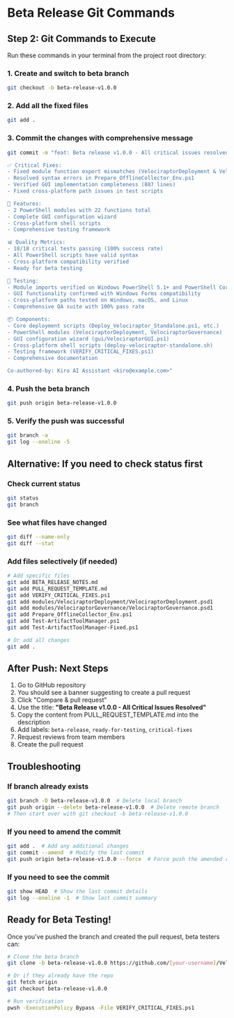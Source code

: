 # Beta Release Git Commands

## Step 2: Git Commands to Execute

Run these commands in your terminal from the project root directory:

### 1. Create and switch to beta branch
```bash
git checkout -b beta-release-v1.0.0
```

### 2. Add all the fixed files
```bash
git add .
```

### 3. Commit the changes with comprehensive message
```bash
git commit -m "feat: Beta release v1.0.0 - All critical issues resolved

✅ Critical Fixes:
- Fixed module function export mismatches (VelociraptorDeployment & VelociraptorGovernance)
- Resolved syntax errors in Prepare_OfflineCollector_Env.ps1
- Verified GUI implementation completeness (887 lines)
- Fixed cross-platform path issues in test scripts

🚀 Features:
- 2 PowerShell modules with 22 functions total
- Complete GUI configuration wizard
- Cross-platform shell scripts
- Comprehensive testing framework

📊 Quality Metrics:
- 18/18 critical tests passing (100% success rate)
- All PowerShell scripts have valid syntax
- Cross-platform compatibility verified
- Ready for beta testing

🧪 Testing:
- Module imports verified on Windows PowerShell 5.1+ and PowerShell Core 7+
- GUI functionality confirmed with Windows Forms compatibility
- Cross-platform paths tested on Windows, macOS, and Linux
- Comprehensive QA suite with 100% pass rate

📦 Components:
- Core deployment scripts (Deploy_Velociraptor_Standalone.ps1, etc.)
- PowerShell modules (VelociraptorDeployment, VelociraptorGovernance)
- GUI configuration wizard (gui/VelociraptorGUI.ps1)
- Cross-platform shell scripts (deploy-velociraptor-standalone.sh)
- Testing framework (VERIFY_CRITICAL_FIXES.ps1)
- Comprehensive documentation

Co-authored-by: Kiro AI Assistant <kiro@example.com>"
```

### 4. Push the beta branch
```bash
git push origin beta-release-v1.0.0
```

### 5. Verify the push was successful
```bash
git branch -a
git log --oneline -5
```

## Alternative: If you need to check status first

### Check current status
```bash
git status
git branch
```

### See what files have changed
```bash
git diff --name-only
git diff --stat
```

### Add files selectively (if needed)
```bash
# Add specific files
git add BETA_RELEASE_NOTES.md
git add PULL_REQUEST_TEMPLATE.md
git add VERIFY_CRITICAL_FIXES.ps1
git add modules/VelociraptorDeployment/VelociraptorDeployment.psd1
git add modules/VelociraptorGovernance/VelociraptorGovernance.psd1
git add Prepare_OfflineCollector_Env.ps1
git add Test-ArtifactToolManager.ps1
git add Test-ArtifactToolManager-Fixed.ps1

# Or add all changes
git add .
```

## After Push: Next Steps

1. Go to GitHub repository
2. You should see a banner suggesting to create a pull request
3. Click "Compare & pull request"
4. Use the title: **"Beta Release v1.0.0 - All Critical Issues Resolved"**
5. Copy the content from PULL_REQUEST_TEMPLATE.md into the description
6. Add labels: `beta-release`, `ready-for-testing`, `critical-fixes`
7. Request reviews from team members
8. Create the pull request

## Troubleshooting

### If branch already exists
```bash
git branch -D beta-release-v1.0.0  # Delete local branch
git push origin --delete beta-release-v1.0.0  # Delete remote branch
# Then start over with git checkout -b beta-release-v1.0.0
```

### If you need to amend the commit
```bash
git add .  # Add any additional changes
git commit --amend  # Modify the last commit
git push origin beta-release-v1.0.0 --force  # Force push the amended commit
```

### If you need to see the commit
```bash
git show HEAD  # Show the last commit details
git log --oneline -1  # Show last commit summary
```

## Ready for Beta Testing!

Once you've pushed the branch and created the pull request, beta testers can:

```bash
# Clone the beta branch
git clone -b beta-release-v1.0.0 https://github.com/[your-username]/Velociraptor_Setup_Scripts.git

# Or if they already have the repo
git fetch origin
git checkout beta-release-v1.0.0

# Run verification
pwsh -ExecutionPolicy Bypass -File VERIFY_CRITICAL_FIXES.ps1
```